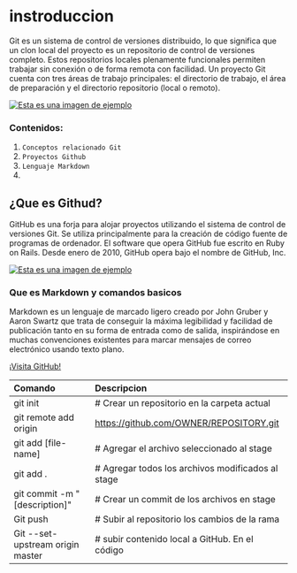 # instroduccion
Git es un sistema de control de versiones distribuido, lo que significa que un clon local del proyecto es un repositorio de control de versiones completo. Estos repositorios locales plenamente funcionales permiten trabajar sin conexión o de forma remota con facilidad. Un proyecto Git cuenta con tres áreas de trabajo principales: el directorio de trabajo, el área de preparación y el directorio repositorio (local o remoto).

[![Esta es una imagen de ejemplo](https://upload.wikimedia.org/wikipedia/commons/thumb/e/e0/Git-logo.svg/250px-Git-logo.svg.png)](https://es.wikipedia.org/wiki/Git)

### Contenidos:
1. ```Conceptos relacionado Git```
2. ```Proyectos Github```
3. ```Lenguaje Markdown```
4. 
## ¿Que es Githud?
GitHub es una forja para alojar proyectos utilizando el sistema de control de versiones Git. Se utiliza principalmente para la creación de código fuente de programas de ordenador. El software que opera GitHub fue escrito en Ruby on Rails. Desde enero de 2010, GitHub opera bajo el nombre de GitHub, Inc.

[![Esta es una imagen de ejemplo](https://encrypted-tbn0.gstatic.com/images?q=tbn:ANd9GcS-PpcahB_qopQ-45P_tA1MjWGzjZnQSo8Gsg&s)](https://es.wikipedia.org/wiki/GitHub)

### Que es Markdown y comandos basicos
Markdown es un lenguaje de marcado ligero creado por John Gruber y Aaron Swartz que trata de conseguir la máxima legibilidad y facilidad de publicación tanto en su forma de entrada como de salida, inspirándose en muchas convenciones existentes para marcar mensajes de correo electrónico usando texto plano.

[¡Visita GitHub!](www.github.com)

 | Comando | Descripcion |
 |:------------------|:----------|
 | git init | # Crear un repositorio en la carpeta actual |
 | git remote add origin | https://github.com/OWNER/REPOSITORY.git |
 | git add [file-name]   | # Agregar el archivo seleccionado al stage|
 | git add .             | # Agregar todos los archivos modificados al stage|
 | git commit -m "[description]"| # Crear un commit de los archivos en stage|
 | Git push | # Subir al repositorio los cambios de la rama|
 | Git --set-upstream origin master| # subir contenido local a GitHub. En el código |

